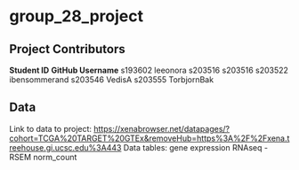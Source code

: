# group_28_project

## Project Contributors
**Student ID**  **GitHub Username**
s193602  leeonora
s203516  s203516
s203522  ibensommerand
s203546  VedisA
s203555  TorbjornBak

## Data
Link to data to project: https://xenabrowser.net/datapages/?cohort=TCGA%20TARGET%20GTEx&removeHub=https%3A%2F%2Fxena.treehouse.gi.ucsc.edu%3A443
Data tables: gene expression RNAseq - RSEM norm_count
